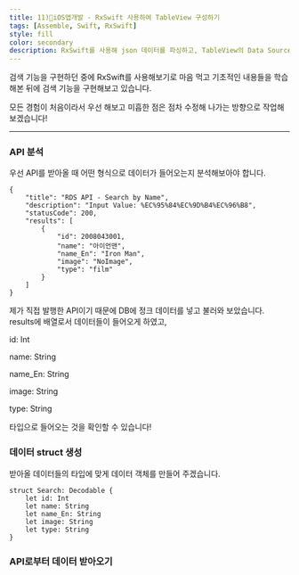 ```yaml
---
title: 11)📱iOS앱개발 - RxSwift 사용하여 TableView 구성하기
tags: [Assemble, Swift, RxSwift]
style: fill
color: secondary
description: RxSwift를 사용해 json 데이터를 파싱하고, TableView의 Data Source로 뿌려주자.
---
```


검색 기능을 구현하던 중에 RxSwift를 사용해보기로 마음 먹고 기초적인 내용들을 학습해본 뒤에 검색 기능을 구현해보고 있습니다.

모든 경험이 처음이라서 우선 해보고 미흡한 점은 점차 수정해 나가는 방향으로 작업해보겠습니다!

---

### API 분석

우선 API를 받아올 때 어떤 형식으로 데이터가 들어오는지 분석해보아야 합니다.

~~~
{
    "title": "RDS API - Search by Name",
    "description": "Input Value: %EC%95%84%EC%9D%B4%EC%96%B8",
    "statusCode": 200,
    "results": [
        {
            "id": 2008043001,
            "name": "아이언맨",
            "name_En": "Iron Man",
            "image": "NoImage",
            "type": "film"
        }
    ]
}
~~~

제가 직접 발행한 API이기 때문에 DB에 정크 데이터를 넣고 불러와 보았습니다.
results에 배열로서 데이터들이 들어오게 하였고, 

id: Int

name: String

name_En: String

image: String

type: String

타입으로 들어오는 것을 확인할 수 있습니다!

### 데이터 struct 생성

받아올 데이터들의 타입에 맞게 데이터 객체를 만들어 주겠습니다.

~~~
struct Search: Decodable {
    let id: Int
    let name: String
    let name_En: String
    let image: String
    let type: String
}
~~~

### API로부터 데이터 받아오기

